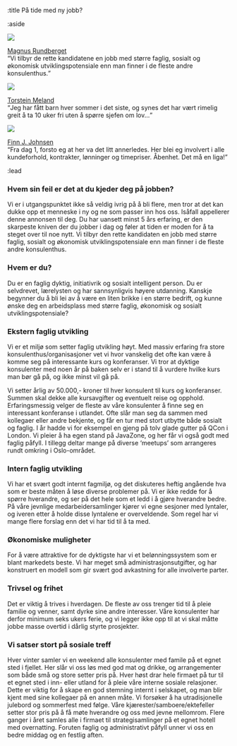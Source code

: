 :title På tide med ny jobb?

:aside

<a href="/magnus/"><img src="/photos/people/magnus/side-profile-cropped.jpg"></a>

[Magnus Rundberget](/magnus/) <br>
<q>Vi tilbyr de rette kandidatene en jobb med større faglig, sosialt og økonomisk
utviklingspotensiale enn man finner i de fleste andre konsulenthus.</q>

<a href="/torstein/"><img src="/photos/people/torstein/side-profile-cropped.jpg"></a>

[Torstein Meland](/torstein/) <br>
<q>Jeg har fått barn hver sommer i det siste, og synes det har vært rimelig greit
å ta 10 uker fri uten å spørre sjefen om lov...</q>

<a href="/finn/"><img src="/photos/people/finn/side-profile-cropped.jpg"></a>

[Finn J. Johnsen](/finn/) <br>
<q>Fra dag 1, forsto eg at her va det litt annerledes. Her blei eg involvert i
alle kundeforhold, kontrakter, lønninger og timepriser. Åbenhet. Det må en
liga!</q>

:lead

### Hvem sin feil er det at du kjeder deg på jobben?

Vi er i utgangspunktet ikke så veldig ivrig på å bli flere, men tror at det kan
dukke opp et menneske i ny og ne som passer inn hos oss. Isåfall appellerer
denne annonsen til deg. Du har uansett minst 5 års erfaring, er den skarpeste
kniven der du jobber i dag og føler at tiden er moden for å ta steget over til
noe nytt. Vi tilbyr den rette kandidaten en jobb med større faglig, sosialt og
økonomisk utviklingspotensiale enn man finner i de fleste andre konsulenthus.

### Hvem er du?

Du er en faglig dyktig, initiativrik og sosialt intelligent person. Du er
selvdrevet, lærelysten og har sannsynligvis høyere utdanning. Kanskje begynner
du å bli lei av å være en liten brikke i en større bedrift, og kunne ønske deg
en arbeidsplass med større faglig, økonomisk og sosialt utviklingspotensiale?

### Ekstern faglig utvikling

Vi er et miljø som setter faglig utvikling høyt. Med massiv erfaring fra store
konsulenthus/organisasjoner vet vi hvor vanskelig det ofte kan være å komme seg
på interessante kurs og konferanser. Vi tror at dyktige konsulenter med noen år
på baken selv er i stand til å vurdere hvilke kurs man bør gå på, og ikke minst
vil gå på.

Vi setter årlig av 50.000,- kroner til hver konsulent til kurs og konferanser.
Summen skal dekke alle kursavgifter og eventuelt reise og opphold.
Erfaringsmessig velger de fleste av våre konsulenter å finne seg en interessant
konferanse i utlandet. Ofte slår man seg da sammen med kollegaer eller andre
bekjente, og får en tur med stort utbytte både sosialt og faglig. I år hadde vi
for eksempel en gjeng på tolv glade gutter på QCon i London. Vi pleier å ha egen
stand på JavaZone, og her får vi også godt med faglig påfyll. I tillegg deltar
mange på diverse ‘meetups’ som arrangeres rundt omkring i Oslo-området.

### Intern faglig utvikling

Vi har et svært godt internt fagmiljø, og det diskuteres heftig angående hva som
er beste måten å løse diverse problemer på. Vi er ikke redde for å spørre
hverandre, og ser på det hele som et ledd i å gjøre hverandre bedre. På våre
jevnlige medarbeidersamlinger kjører vi egne sesjoner med lyntaler, og iveren
etter å holde disse lyntalene er overveldende. Som regel har vi mange flere
forslag enn det vi har tid til å ta med.

### Økonomiske muligheter

For å være attraktive for de dyktigste har vi et belønningssystem som er blant
markedets beste. Vi har meget små administrasjonsutgifter, og har konstruert en
modell som gir svært god avkastning for alle involverte parter.

### Trivsel og frihet

Det er viktig å trives i hverdagen. De fleste av oss trenger tid til å pleie
familie og venner, samt dyrke sine andre interesser. Våre konsulenter har derfor
minimum seks ukers ferie, og vi legger ikke opp til at vi skal måtte jobbe masse
overtid i dårlig styrte prosjekter.

### Vi satser stort på sosiale treff

Hver vinter samler vi en weekend alle konsulenter med famile på et egnet sted i
fjellet. Her slår vi oss løs med god mat og drikke, og arrangementer som både
små og store setter pris på. Hver høst drar hele firmaet på tur til et egnet
sted i inn- eller utland for å pleie våre interne sosiale relasjoner. Dette er
viktig for å skape en god stemning internt i selskapet, og man blir kjent med
sine kollegaer på en annen måte. Vi forsøker å ha utradisjonelle julebord og
sommerfest med følge. Våre kjærester/samboere/ektefeller setter stor pris på å
få møte hverandre og oss med jevne mellomrom. Flere ganger i året samles alle i
firmaet til strategisamlinger på et egnet hotell med overnatting. Foruten faglig
og administrativt påfyll unner vi oss en bedre middag og en festlig aften.

